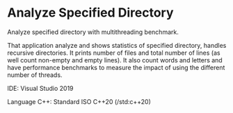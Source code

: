 # Analyze Specified Directory
Analyze specified directory with multithreading benchmark.

That application analyze and shows statistics of specified directory, handles recursive directories.
It prints number of files and total number of lines (as well count non-empty and empty lines).
It also count words and letters and have performance benchmarks to measure the impact of using the different number of threads.


IDE: Visual Studio 2019

Language C++: Standard ISO C++20 (/std:c++20)

